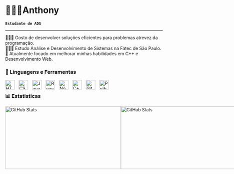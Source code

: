 # 👨🏻‍💻Anthony

**`Estudante de ADS`**

<hr>
👨🏻‍💻 Gosto de desenvolver soluções eficientes para problemas atrevez da programação.<br>
👨🏻‍🎓 Estudo Análise e Desenvolvimento de Sistemas na Fatec de São Paulo.<br>
💭 Atualmente focado em melhorar minhas habilidades em C++ e Desenvolvimento Web.<br>

### 🧰 Linguagens e Ferramentas

<img align="left" alt="HTML" width="30px" style="padding-right:10px;" src="https://cdn.jsdelivr.net/gh/devicons/devicon/icons/html5/html5-plain.svg" />
<img align="left" alt="CSS" width="30px" style="padding-right:10px;" src="https://cdn.jsdelivr.net/gh/devicons/devicon/icons/css3/css3-plain.svg" />
<img align="left" alt="JavaScript" width="30px" style="padding-right:10px;" src="https://cdn.jsdelivr.net/gh/devicons/devicon/icons/javascript/javascript-plain.svg" />
<img align="left" alt="React" width="30px" style="padding-right:10px;" src="https://cdn.jsdelivr.net/gh/devicons/devicon/icons/react/react-original.svg" />
<img align="left" alt="NodeJS" width="30px" style="padding-right:10px;" src="https://cdn.jsdelivr.net/gh/devicons/devicon/icons/nodejs/nodejs-original.svg" />
<img align="left" alt="C++" width="30px" style="padding-right:10px;" src="https://cdn.jsdelivr.net/gh/devicons/devicon/icons/cplusplus/cplusplus-line.svg" />
<img align="left" alt="GitHub" width="30px" style="padding-right:10px;" src="https://cdn.jsdelivr.net/gh/devicons/devicon/icons/github/github-original.svg" />
<img align="left" alt="Python" width="30px" style="padding-right:10px;" src="https://cdn.jsdelivr.net/gh/devicons/devicon/icons/python/python-plain.svg" />
<br />

### 📊 Estatisticas

<div style="display: flex; align-items: center;">
    <img 
        alt="GitHub Stats" 
        height="200"
        width="370"
        src="https://github-readme-stats.vercel.app/api?username=AnthonyDPC&show_icons=true&theme=tokyonight&include_all_commits=true&locale=pt-br" />
    <img 
        alt="GitHub Stats" 
        height="200"
        width="400"
        src="https://github-readme-stats.vercel.app/api/top-langs/?username=AnthonyDPC&theme=tokyonight&layout=compact&custom_title=Tecnologias&langs_count=9" />
</div>


<!---
AnthonyDPC/AnthonyDPC is a ✨ special ✨ repository because its `README.md` (this file) appears on your GitHub profile.
You can click the Preview link to take a look at your changes.
--->
